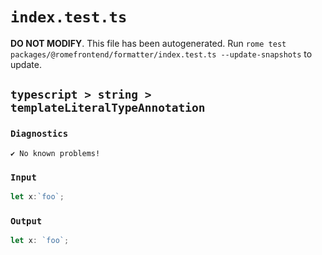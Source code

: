 # `index.test.ts`

**DO NOT MODIFY**. This file has been autogenerated. Run `rome test packages/@romefrontend/formatter/index.test.ts --update-snapshots` to update.

## `typescript > string > templateLiteralTypeAnnotation`

### `Diagnostics`

```
✔ No known problems!

```

### `Input`

```js
let x:`foo`;

```

### `Output`

```js
let x: `foo`;

```
